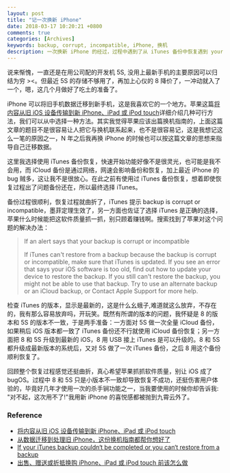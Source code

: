 ```yaml
---
layout: post
title: "记一次换新 iPhone"
date: 2018-03-17 10:20:21 +0800
comments: true
categories: [Archives]
keywords: backup, corrupt, incompatible, iPhone, 换机
description: 一次换新 iPhone 的经过，过程中遇到了从 iTunes 备份中恢复遇到 your backup is corrupt or incompatible 的问题，以及我的解决办法。
---
```


说来惭愧，一直还是在用公司配的开发机 5S, 没用上最新手机的主要原因可以归结为穷 ><。但最近 5S 的存储不够用了，再加上心仪的 8 降价了，一冲动就入了一个，嗯，这几个月做好了吃土的准备了。  

iPhone 可以将旧手机数据迁移到新手机，这是我喜欢它的一个地方。苹果这篇[将内容从旧 iOS 设备传输到新 iPhone、iPad 或 iPod touch](https://support.apple.com/zh-cn/HT201269)详细介绍几种可行方法，我们可以从中选择一种方法。其实我觉得苹果应该出篇换机指南的，上面这篇文章的题目不是很容易让人把它与换机联系起来，也不是很容易记，这是我想记这么一笔的原因之一，N 年之后我再换 iPhone 的时候也可以按这篇文章的思想来指导自己迁移数据。

这里我选择使用 iTunes 备份恢复，快速开始功能好像不是很灵光，也可能是我不会用，而 iCloud 备份是通过网络，网速会影响备份和恢复，加上最近 iPhone 的 bug 贼多，这让我不是很放心。在此之前有使用过 iTunes 备份恢复，想着即使恢复过程出了问题备份还在，所以最终选择 iTunes。

备份过程很顺利，恢复过程就曲折了，iTunes 提示 backup is corrupt or incompatible，墨菲定理生效了，另一方面也佐证了选择 iTunes 是正确的选择，苹果什么时候能把这软件质量抓一抓，别只顾着赚钱啊。搜索找到了苹果对这个问题的解决办法：  
<!--more-->
> If an alert says that your backup is corrupt or incompatible  
> 
> If iTunes can't restore from a backup because the backup is corrupt or incompatible, make sure that iTunes is updated. If you see an error that says your iOS software is too old, find out how to update your device to restore the backup. If you still can't restore the backup, you might not be able to use that backup. Try to use an alternate backup or an iCloud backup, or Contact Apple Support for more help.

检查 iTunes 的版本，显示是最新的，这是什么幺蛾子,难道就这么放弃，不存在的，我有那么容易放弃吗，开玩笑。既然有所谓的版本的问题，我怀疑是 8 的版本和 5S 的版本不一致，于是两手准备：一方面对 5S 做一次全量 iCloud 备份，如果稍后 iOS 版本都一致了 iTunes 备份还不行就使用 iCloud 备份恢复；另一方面把 8 和 5S 升级到最新的 iOS，8 用 USB 接上 iTunes 是可以升级的。8 和 5S 都升级成最新版本的系统后，又对 5S 做了一次 iTunes 备份，之后 8 用这个备份顺利恢复了。  

回顾整个恢复过程感觉还挺曲折，真心希望苹果抓抓软件质量，别让 iOS 成了 bugOS。过程中 8 和 5S 只是小版本不一致却导致恢复不成功，还挺伤害用户体验的，毕竟好几年才使用一次的杀手锏功能之一，当我要使用的时候你却告诉我: "对不起，这次用不了!"我用新 iPhone 的喜悦感都被抛到九霄云外了。

### Reference  

* [将内容从旧 iOS 设备传输到新 iPhone、iPad 或 iPod touch](https://support.apple.com/zh-cn/HT201269)  
* [从数据迁移到处理旧 iPhone，这份换机指南都帮你想好了](https://sspai.com/post/41612)  
* [If your iTunes backup couldn‘t be completed or you can‘t restore from a backup](https://support.apple.com/en-us/HT203271)  
* [出售、赠送或折抵换购 iPhone、iPad 或 iPod touch 前该怎么做](https://support.apple.com/zh-cn/HT201351)  




